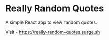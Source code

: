 # Really Random Quotes

A simple React app to view random quotes.

Visit - https://really-random-quotes.surge.sh

